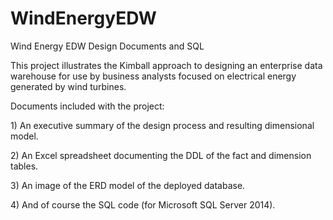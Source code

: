 # WindEnergyEDW
Wind Energy EDW Design Documents and SQL

<p>This project illustrates the Kimball approach to designing an enterprise data warehouse for use by business analysts focused on electrical energy generated by wind turbines.</p> 

<p>Documents included with the project:</p>

<p>1) An executive summary of the design process and resulting dimensional model.</p>
<p>2) An Excel spreadsheet documenting the DDL of the fact and dimension tables.</p>
<p>3) An image of the ERD model of the deployed database. </p>
<p>4) And of course the SQL code (for Microsoft SQL Server 2014).</p>


